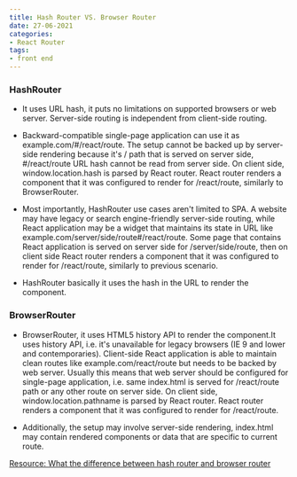 ```yaml
---
title: Hash Router VS. Browser Router
date: 27-06-2021
categories:
- React Router
tags:
- front end
---
```



### HashRouter
- It uses URL hash, it puts no limitations on supported browsers or web server. Server-side routing is independent from client-side routing.

- Backward-compatible single-page application can use it as example.com/#/react/route. The setup cannot be backed up by server-side rendering because it's / path that is served on server side, #/react/route URL hash cannot be read from server side. On client side, window.location.hash is parsed by React router. React router renders a component that it was configured to render for /react/route, similarly to BrowserRouter.

- Most importantly, HashRouter use cases aren't limited to SPA. A website may have legacy or search engine-friendly server-side routing, while React application may be a widget that maintains its state in URL like example.com/server/side/route#/react/route. Some page that contains React application is served on server side for /server/side/route, then on client side React router renders a component that it was configured to render for /react/route, similarly to previous scenario.

- HashRouter basically it uses the hash in the URL to render the component.

### BrowserRouter
- BrowserRouter, it uses HTML5 history API to render the component.It uses history API, i.e. it's unavailable for legacy browsers (IE 9 and lower and contemporaries). Client-side React application is able to maintain clean routes like example.com/react/route but needs to be backed by web server. Usually this means that web server should be configured for single-page application, i.e. same index.html is served for /react/route path or any other route on server side. On client side, window.location.pathname is parsed by React router. React router renders a component that it was configured to render for /react/route.

- Additionally, the setup may involve server-side rendering, index.html may contain rendered components or data that are specific to current route.

[Resource: What the difference between hash router and browser router](https://stackoverflow.com/questions/51974369/what-is-the-difference-between-hashrouter-and-browserrouter-in-react)
